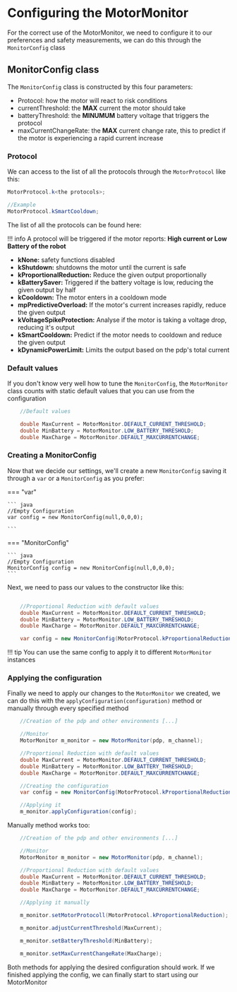 # **Configuring the MotorMonitor**

For the correct use of the MotorMonitor, we need to configure it to our preferences and safety measurements, we can do this through the `MonitorConfig` class

## **MonitorConfig class**

The `MonitorConfig` class is constructed by this four parameters:

* Protocol: how the motor will react to risk conditions
* currentThreshold: the **MAX** current the motor should take
* batteryThreshold: the **MINUMUM** battery voltage that triggers the protocol
* maxCurrentChangeRate: the **MAX** current change rate, this to predict if the motor is experiencing a rapid current increase

### **Protocol**

We can access to the list of all the protocols through the `MotorProtocol` like this:

``` java
MotorProtocol.k<the protocols>;

//Example
MotorProtocol.kSmartCooldown;
```

The list of all the protocols can be found here:

!!! info
    A protocol will be triggered if the motor reports:
    **High current or Low Battery of the robot**

* **kNone:** safety functions disabled
* **kShutdown:** shutdowns the motor until the current is safe
* **kProportionalReduction:** Reduce the given output proportionally
* **kBatterySaver:** Triggered if the battery voltage is low, reducing the given output by half
* **kCooldown:** The motor enters in a cooldown mode
* **mpPredictiveOverload:** If the motor's current increases rapidly, reduce the given output
* **kVoltageSpikeProtection:** Analyse if the motor is taking a voltage drop, reducing it's output
* **kSmartCooldown:** Predict if the motor needs to cooldown and reduce the given output
* **kDynamicPowerLimit:** Limits the output based on the pdp's total current

### **Default values**

If you don't know very well how to tune the `MonitorConfig`, the `MotorMonitor` class counts with static default values that you can use from the configuration

``` java
    //Default values

    double MaxCurrent = MotorMonitor.DEFAULT_CURRENT_THRESHOLD;
    double MinBattery = MotorMonitor.LOW_BATTERY_THRESHOLD;
    double MaxCharge = MotorMonitor.DEFAULT_MAXCURRENTCHANGE;
```

### **Creating a MonitorConfig**

Now that we decide our settings, we'll create a new `MonitorConfig` saving it through a `var` or a `MonitorConfig` as you prefer:

=== "var"

    ``` java
    //Empty Configuration
    var config = new MonitorConfig(null,0,0,0);

    ```

=== "MonitorConfig"

    ``` java
    //Empty Configuration
    MonitorConfig config = new MonitorConfig(null,0,0,0);
    ```
Next, we need to pass our values to the constructor like this:

``` java

    //Proportional Reduction with default values
    double MaxCurrent = MotorMonitor.DEFAULT_CURRENT_THRESHOLD;
    double MinBattery = MotorMonitor.LOW_BATTERY_THRESHOLD;
    double MaxCharge = MotorMonitor.DEFAULT_MAXCURRENTCHANGE;

    var config = new MonitorConfig(MotorProtocol.kProportionalReduction,MaxCurrent,MinBattery,MaxCharge);

```

!!! tip
    You can use the same config to apply it to different `MotorMonitor` instances

### **Applying the configuration**

Finally we need to apply our changes to the `MotorMonitor` we created, we can do this with the `applyConfiguration(configuration)` method or manually through every specified method

``` java
    //Creation of the pdp and other environments [...]

    //Monitor
    MotorMonitor m_monitor = new MotorMonitor(pdp, m_channel);

    //Proportional Reduction with default values
    double MaxCurrent = MotorMonitor.DEFAULT_CURRENT_THRESHOLD;
    double MinBattery = MotorMonitor.LOW_BATTERY_THRESHOLD;
    double MaxCharge = MotorMonitor.DEFAULT_MAXCURRENTCHANGE;

    //Creating the configuration
    var config = new MonitorConfig(MotorProtocol.kProportionalReduction,MaxCurrent,MinBattery,MaxCharge);

    //Applying it
    m_monitor.applyConfiguration(config);

```

Manually method works too:

``` java
    //Creation of the pdp and other environments [...]

    //Monitor
    MotorMonitor m_monitor = new MotorMonitor(pdp, m_channel);

    //Proportional Reduction with default values
    double MaxCurrent = MotorMonitor.DEFAULT_CURRENT_THRESHOLD;
    double MinBattery = MotorMonitor.LOW_BATTERY_THRESHOLD;
    double MaxCharge = MotorMonitor.DEFAULT_MAXCURRENTCHANGE;

    //Applying it manually

    m_monitor.setMotorProtocoll(MotorProtocol.kProportionalReduction);

    m_monitor.adjustCurrentThreshold(MaxCurrent);

    m_monitor.setBatteryThreshold(MinBattery);

    m_monitor.setMaxCurrentChangeRate(MaxCharge);

```

Both methods for applying the desired configuration should work. If we finished applying the config, we can finally start to start using our MotorMonitor
